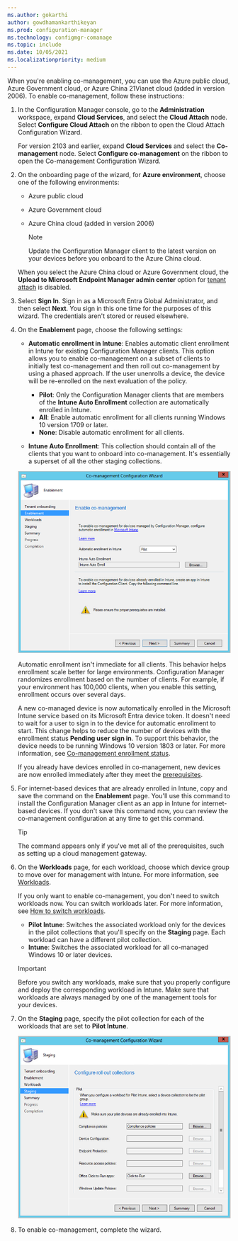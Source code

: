 ```yaml
---
ms.author: gokarthi
author: gowdhamankarthikeyan
ms.prod: configuration-manager
ms.technology: configmgr-comanage
ms.topic: include
ms.date: 10/05/2021
ms.localizationpriority: medium
---
```

<!--3555750 FKA 1357954 -- This file is shared by comanage/how-to-enable.md, tutorial-co-manage-clients.md, and tutorial-co-manage-new-devices.md. Don't apply H2/H3 in this include file since they are context driven by article-->

When you're enabling co-management, you can use the Azure public cloud, Azure Government cloud, or Azure China 21Vianet cloud (added in version 2006). To enable co-management, follow these instructions:

1. In the Configuration Manager console, go to the **Administration** workspace, expand **Cloud Services**, and select the **Cloud Attach** node. Select **Configure Cloud Attach** on the ribbon to open the Cloud Attach Configuration Wizard.
  
   For version 2103 and earlier, expand **Cloud Services** and select the **Co-management** node. Select **Configure co-management** on the ribbon to open the Co-management Configuration Wizard.

1. On the onboarding page of the wizard, for **Azure environment**, choose one of the following environments:

   - Azure public cloud
   - Azure Government cloud<!--4075452-->
   - Azure China cloud (added in version 2006)<!--7133238-->
     
     > [!NOTE]
     > Update the Configuration Manager client to the latest version on your devices before you onboard to the Azure China cloud. <!--7630213--> 

   When you select the Azure China cloud or Azure Government cloud, the **Upload to Microsoft Endpoint Manager admin center** option for [tenant attach](../../tenant-attach/device-sync-actions.md) is disabled.

1. Select **Sign In**. Sign in as a Microsoft Entra Global Administrator, and then select **Next**. You sign in this one time for the purposes of this wizard. The credentials aren't stored or reused elsewhere.

1. On the **Enablement** page, choose the following settings:

   - **Automatic enrollment in Intune**: Enables automatic client enrollment in Intune for existing Configuration Manager clients. This option allows you to enable co-management on a subset of clients to initially test co-management and then roll out co-management by using a phased approach. If the user unenrolls a device, the device will be re-enrolled on the next evaluation of the policy. <!--3330596-->

      - **Pilot**: Only the Configuration Manager clients that are members of the **Intune Auto Enrollment** collection are automatically enrolled in Intune.
      - **All**: Enable automatic enrollment for all clients running Windows 10 version 1709 or later.
      - **None**: Disable automatic enrollment for all clients.


   - **Intune Auto Enrollment**: This collection should contain all of the clients that you want to onboard into co-management. It's essentially a superset of all the other staging collections.

   ![Screenshot of the wizard page for enabling automatic enrollment in Intune.](../media/3555750-co-management-onboarding-enablement.png)
      
   Automatic enrollment isn't immediate for all clients. This behavior helps enrollment scale better for large environments. Configuration Manager randomizes enrollment based on the number of clients. For example, if your environment has 100,000 clients, when you enable this setting, enrollment occurs over several days.<!--1358003-->

   A new co-managed device is now automatically enrolled in the Microsoft Intune service based on its Microsoft Entra device token. It doesn't need to wait for a user to sign in to the device for automatic enrollment to start. This change helps to reduce the number of devices with the enrollment status **Pending user sign in**.<!-- 4454491 --> To support this behavior, the device needs to be running Windows 10 version 1803 or later. For more information, see [Co-management enrollment status](../how-to-monitor.md#co-management-enrollment-status).
   
   If you already have devices enrolled in co-management, new devices are now enrolled immediately after they meet the [prerequisites](../overview.md#prerequisites).<!--4321130-->

1. For internet-based devices that are already enrolled in Intune, copy and save the command on the **Enablement** page. You'll use this command to install the Configuration Manager client as an app in Intune for internet-based devices. If you don't save this command now, you can review the co-management configuration at any time to get this command.

    > [!TIP]
    > The command appears only if you've met all of the prerequisites, such as setting up a cloud management gateway.<!-- MEMDocs#635 -->

1. On the **Workloads** page, for each workload, choose which device group to move over for management with Intune. For more information, see [Workloads](../workloads.md). 

   If you only want to enable co-management, you don't need to switch workloads now. You can switch workloads later. For more information, see [How to switch workloads](../how-to-switch-workloads.md).  

    - **Pilot Intune**: Switches the associated workload only for the devices in the pilot collections that you'll specify on the **Staging** page. Each workload can have a different pilot collection.
    - **Intune**: Switches the associated workload for all co-managed Windows 10 or later devices.  

   > [!Important]
   > Before you switch any workloads, make sure that you properly configure and deploy the corresponding workload in Intune. Make sure that workloads are always managed by one of the management tools for your devices.  

1. On the **Staging** page, specify the pilot collection for each of the workloads that are set to **Pilot Intune**.

   ![Screenshot of the Staging page of the Co-management Configuration Wizard, with options for specifying pilot collections.](../media/3555750-co-management-onboarding-staging.png)

1. To enable co-management, complete the wizard.
